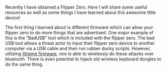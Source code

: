Recently I have obtained a Flipper Zero. Here I will share some useful resources as well as some things I have learned about this awesome little device!

The first thing I learned about is different firmware which can allow your flipper zero to do more things that are advertised. One major example of this is the "BadUSB" tool which is included with the flipper zero. The bad USB tool allows a threat actor to input their flipper zero device to another computer via a USB cable and then run rubber ducky scripts. However, utilizing [Xtreme firmware](https://github.com/ClaraCrazy/Flipper-Xtreme), one is able to wirelessly do these attacks over bluetooth. There is even potential to hijack old wireless keyboard dongles to do the same thing. 
